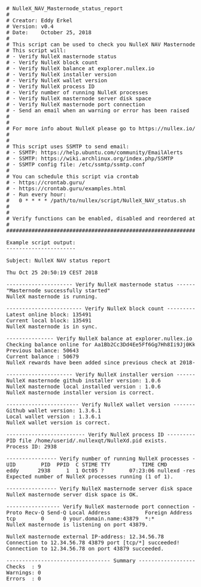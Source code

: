 <pre>
# NulleX_NAV_Masternode_status_report
#
# Creator: Eddy Erkel
# Version: v0.4
# Date:    October 25, 2018
#
# This script can be used to check you NulleX NAV Masternode status
# This script will:
# - Verify NulleX masternode status
# - Verify NulleX block count
# - Verify NulleX balance at explorer.nullex.io
# - Verify NulleX installer version
# - Verify NulleX wallet version
# - Verify NulleX process ID
# - Verify number of running NulleX processes
# - Verify NulleX masternode server disk space
# - Verify NulleX masternode port connection
# - Send an email when an warning or error has been raised
#
#
# For more info about NulleX please go to https://nullex.io/
#
#
# This script uses SSMTP to send email:
# - SSMTP: https://help.ubuntu.com/community/EmailAlerts
# - SSMTP: https://wiki.archlinux.org/index.php/SSMTP
# - SSMTP config file: /etc/ssmtp/ssmtp.conf
#
# You can schedule this script via crontab
# - https://crontab.guru/
# - https://crontab.guru/examples.html
# - Run every hour:
#   0 * * * * /path/to/nullex/script/NulleX_NAV_status.sh
#
#
# Verify functions can be enabled, disabled and reordered at the bottom of this script
#
####################################################################################################

Example script output:
----------------------

Subject: NulleX NAV status report

Thu Oct 25 20:50:19 CEST 2018

--------------------- Verify NulleX masternode status ----------------------
"Masternode successfully started"
NulleX masternode is running.

------------------------ Verify NulleX block count -------------------------
Latest online block: 135491
Current local block: 135491
NulleX masternode is in sync.

--------------- Verify NulleX balance at explorer.nullex.io ----------------
Checking balance online for Aa1Bb2Cc3Dd4Ee5Ff6Gg7Hh8Ii9Jj0KkLl
Previous balance: 50643
Current balance : 50679
NulleX rewards have been added since previous check at 2018-10-25 17:00:00.

--------------------- Verify NulleX installer version ----------------------
NulleX masternode github installer version: 1.0.6
NulleX masternode local installed version : 1.0.6
NulleX masternode installer version is correct.

----------------------- Verify NulleX wallet version -----------------------
Github wallet version: 1.3.6.1
Local wallet version : 1.3.6.1
NulleX wallet version is correct.

------------------------- Verify NulleX process ID -------------------------
PID file /home/userid/.nullexqt/NulleXd.pid exists.
Process ID: 2938

---------------- Verify number of running NulleX processes -----------------
UID        PID  PPID  C STIME TTY          TIME CMD
eddy      2938     1  1 Oct05 ?        07:23:06 nullexd -resync
Expected number of NulleX processes running (1 of 1).

---------------- Verify NulleX masternode server disk space ----------------
NulleX masternode server disk space is OK.

----------------- Verify NulleX masternode port connection -----------------
Proto Recv-Q Send-Q Local Address           Foreign Address         State
tcp        0      0 your.domain.name:43879  *:*                     LISTEN
NulleX masternode is listening on port 43879.

NulleX masternode external IP-address: 12.34.56.78
Connection to 12.34.56.78 43879 port [tcp/*] succeeded!
Connection to 12.34.56.78 on port 43879 succeeded.

--------------------------------- Summary ----------------------------------
Checks  : 9
Warnings: 0
Errors  : 0

</pre>
